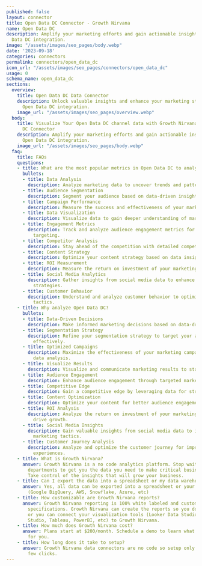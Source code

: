 ```yaml
---
published: false
layout: connector
title: Open Data DC Connector - Growth Nirvana
name: Open Data DC
description: Amplify your marketing efforts and gain actionable insights from Open
  Data DC integration.
image: "/assets/images/seo_pages/body.webp"
date: '2023-09-18'
categories: connectors
permalink: connectors/open_data_dc
icon_url: "/assets/images/seo_pages/connectors/open_data_dc"
usage: 0
schema_name: open_data_dc
sections:
  overview:
    title: Open Data DC Data Connector
    description: Unlock valuable insights and enhance your marketing strategies with
      Open Data DC integration.
    image_url: "/assets/images/seo_pages/overview.webp"
  body:
    title: Visualize Your Open Data DC channel data with Growth Nirvana's Open Data
      DC Connector
    description: Amplify your marketing efforts and gain actionable insights from
      Open Data DC integration.
    image_url: "/assets/images/seo_pages/body.webp"
  faq:
    title: FAQs
    questions:
    - title: What are the most popular metrics in Open Data DC to analyze?
      bullets:
      - title: Data Analysis
        description: Analyze marketing data to uncover trends and patterns.
      - title: Audience Segmentation
        description: Segment your audience based on data-driven insights.
      - title: Campaign Performance
        description: Measure the success and effectiveness of your marketing campaigns.
      - title: Data Visualization
        description: Visualize data to gain deeper understanding of marketing performance.
      - title: Engagement Metrics
        description: Track and analyze audience engagement metrics for better campaign
          targeting.
      - title: Competitor Analysis
        description: Stay ahead of the competition with detailed competitor analysis.
      - title: Content Strategy
        description: Optimize your content strategy based on data insights.
      - title: ROI Measurement
        description: Measure the return on investment of your marketing efforts.
      - title: Social Media Analytics
        description: Gather insights from social media data to enhance your marketing
          strategies.
      - title: Customer Behavior
        description: Understand and analyze customer behavior to optimize marketing
          tactics.
    - title: Why analyze Open Data DC?
      bullets:
      - title: Data-Driven Decisions
        description: Make informed marketing decisions based on data-driven insights.
      - title: Segmentation Strategy
        description: Refine your segmentation strategy to target your audience more
          effectively.
      - title: Optimized Campaigns
        description: Maximize the effectiveness of your marketing campaigns through
          data analysis.
      - title: Visualize Results
        description: Visualize and communicate marketing results to stakeholders.
      - title: Audience Engagement
        description: Enhance audience engagement through targeted marketing strategies.
      - title: Competitive Edge
        description: Gain a competitive edge by leveraging data for strategic decision-making.
      - title: Content Optimization
        description: Optimize your content for better audience engagement and conversion.
      - title: ROI Analysis
        description: Analyze the return on investment of your marketing efforts to
          drive growth.
      - title: Social Media Insights
        description: Gain valuable insights from social media data to inform your
          marketing tactics.
      - title: Customer Journey Analysis
        description: Analyze and optimize the customer journey for improved customer
          experiences.
    - title: What is Growth Nirvana?
      answer: Growth Nirvana is a no code analytics platform. Stop waiting for other
        departments to get you the data you need to make critical business decisions.
        Take control of the insights that will grow your business.
    - title: Can I export the data into a spreadsheet or my data warehouse?
      answer: Yes, all data can be exported into a spreadsheet or your data warehouse
        (Google BigQuery, AWS, Snowflake, Azure, etc)
    - title: How customizable are Growth Nirvana reports?
      answer: Growth Nirvana reporting is 100% white labeled and customized to your
        specifications. Growth Nirvana can create the reports so you don’t have to
        or you can connect your visualization tools (Looker Data Studio/Google Data
        Studio, Tableau, PowerBI, etc) to Growth Nirvana.
    - title: How much does Growth Nirvana cost?
      answer: Plans start at $200/month. Schedule a demo to learn what plan is best
        for you.
    - title: How long does it take to setup?
      answer: Growth Nirvana data connectors are no code so setup only requires a
        few clicks.
---
```

